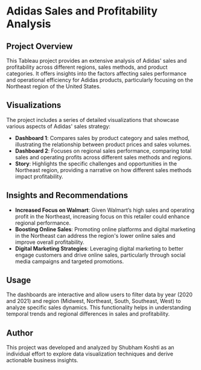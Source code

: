 # Adidas Sales and Profitability Analysis

## Project Overview
This Tableau project provides an extensive analysis of Adidas' sales and profitability across different regions, sales methods, and product categories. It offers insights into the factors affecting sales performance and operational efficiency for Adidas products, particularly focusing on the Northeast region of the United States.

## Visualizations
The project includes a series of detailed visualizations that showcase various aspects of Adidas' sales strategy:

- **Dashboard 1**: Compares sales by product category and sales method, illustrating the relationship between product prices and sales volumes.
- **Dashboard 2**: Focuses on regional sales performance, comparing total sales and operating profits across different sales methods and regions.
- **Story**: Highlights the specific challenges and opportunities in the Northeast region, providing a narrative on how different sales methods impact profitability.

## Insights and Recommendations
- **Increased Focus on Walmart**: Given Walmart’s high sales and operating profit in the Northeast, increasing focus on this retailer could enhance regional performance.
- **Boosting Online Sales**: Promoting online platforms and digital marketing in the Northeast can address the region's lower online sales and improve overall profitability.
- **Digital Marketing Strategies**: Leveraging digital marketing to better engage customers and drive online sales, particularly through social media campaigns and targeted promotions.

## Usage
The dashboards are interactive and allow users to filter data by year (2020 and 2021) and region (Midwest, Northeast, South, Southeast, West) to analyze specific sales dynamics. This functionality helps in understanding temporal trends and regional differences in sales and profitability.

## Author
This project was developed and analyzed by Shubham Koshti as an individual effort to explore data visualization techniques and derive actionable business insights.
